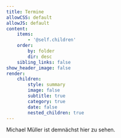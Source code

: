 ```yaml
---
title: Termine
allowCSS: default
allowJS: default
content:
    items:
        - '@self.children'
    order:
        by: folder
        dir: desc
    sibling_links: false
show_header_image: false
render:
    children:
        style: summary
        image: false
        subtitle: true
        category: true
        date: false
        nested_children: true
---
```


Michael Müller ist demnächst hier zu sehen.